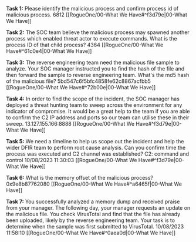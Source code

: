 **Task 1:** Please identify the malicious process and confirm process id of malicious process.
6812 [[RogueOne/00-What We Have#^f3d79e|00-What We Have]]

**Task 2:** The SOC team believe the malicious process may spawned another process which enabled threat actor to execute commands. What is the process ID of that child process?
4364 [[RogueOne/00-What We Have#^61c0e4|00-What We Have]]

**Task 3:** The reverse engineering team need the malicious file sample to analyze. Your SOC manager instructed you to find the hash of the file and then forward the sample to reverse engineering team. What's the md5 hash of the malicious file?
5bd547c6f5bfc4858fe62c8867acfbb5 [[RogueOne/00-What We Have#^72b00e|00-What We Have]]

**Task 4:** In order to find the scope of the incident, the SOC manager has deployed a threat hunting team to sweep across the environment for any indicator of compromise. It would be a great help to the team if you are able to confirm the C2 IP address and ports so our team can utilise these in their sweep.
13.127.155.166:8888 [[RogueOne/00-What We Have#^f3d79e|00-What We Have]]

**Task 5:** We need a timeline to help us scope out the incident and help the wider DFIR team to perform root cause analysis. Can you confirm time the process was executed and C2 channel was established?
C2: command and control
10/08/2023 11:30:03 [[RogueOne/00-What We Have#^f3d79e|00-What We Have]]

**Task 6:** What is the memory offset of the malicious process?
0x9e8b87762080 [[RogueOne/00-What We Have#^a6465f|00-What We Have]]

**Task 7:** You successfully analyzed a memory dump and received praise from your manager. The following day, your manager requests an update on the malicious file. You check VirusTotal and find that the file has already been uploaded, likely by the reverse engineering team. Your task is to determine when the sample was first submitted to VirusTotal.
10/08/2023 11:58:10 [[RogueOne/00-What We Have#^0aea0d|00-What We Have]]
